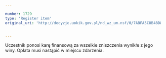 ```yaml
---

number: 1729
type: 'Register item'
original_uri: 'http://decyzje.uokik.gov.pl/nd_wz_um.nsf/0/7ABFA5C8B48D825FC125765F00451963?OpenDocument'


---
```


Uczestnik ponosi karę finansową za wszelkie zniszczenia wynikłe z jego winy. Opłata musi nastąpić w miejscu zdarzenia.
